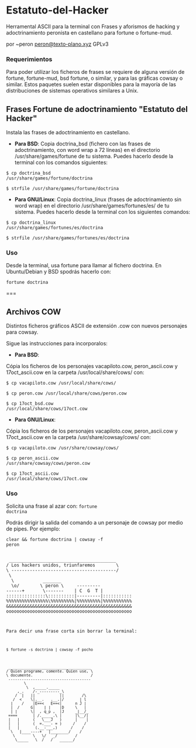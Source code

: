 # Estatuto-del-Hacker
Herramental ASCII para la terminal con Frases y aforismos de hacking y adoctrinamiento peronista en castellano para fortune o fortune-mud.

por ~peron <peron@texto-plano.xyz>
GPLv3

### Requerimientos
Para poder utilizar los ficheros de frases se requiere de alguna versión de fortune, fortune-mud, bsd fortune, o similar, y para las gráficas cowsay o similar. 
Estos paquetes suelen estar disponibles para la mayoría de las distribuciones de sistemas operativos similares a Unix.

## Frases Fortune de adoctrinamiento "Estatuto del Hacker"

Instala las frases de adoctrinamiento en castellano.

  * **Para BSD**:
Copia <file>doctrina_bsd</file> (fichero con las frases de adoctrinamiento, con word wrap a 72 líneas) en el directorio <file>/usr/share/games/fortune</file> de tu sistema. Puedes hacerlo desde la terminal con los comandos siguientes: 

<code bash>$ cp doctrina_bsd /usr/share/games/fortune/doctrina</code>

<code bash>$ strfile /usr/share/games/fortune/doctrina</code>

  * **Para GNU/Linux**:
Copia <file>doctrina_linux</file> (frases de adoctrinamiento sin word wrap) en el directorio <file>/usr/share/games/fortunes/es/</file> de tu sistema. Puedes hacerlo desde la terminal con los siguientes comandos:

<code bash>$ cp doctrina_linux /usr/share/games/fortunes/es/doctrina</code>

<code bash>$ strfile /usr/share/games/fortunes/es/doctrina</code>

### Uso

Desde la terminal, usa fortune para llamar al fichero <file>doctrina</file>. En Ubuntu/Debian y BSD spodrás hacerlo con:

<code>fortune doctrina</code>

===

## Archivos COW

Distintos ficheros gráficos ASCII de extensión .cow con nuevos personajes para cowsay.

Sigue las instrucciones para incorporalos:

  * **Para BSD**:

Cópia los ficheros de los personajes <file>vacapiloto.cow</file>, <file>peron_ascii.cow</file> y <file>17oct_ascii.cow</file> en la carpeta <file>/usr/local/share/cows/</file> con:

<code bash>$ cp vacapiloto.cow /usr/local/share/cows/</code>

<code bash>$ cp peron.cow /usr/local/share/cows/peron.cow</code>

<code bash>$ cp 17oct_bsd.cow /usr/local/share/cows/17oct.cow</code>

  * **Para GNU/Linux**:

Cópia los ficheros de los personajes <file>vacapiloto.cow</file>, <file>peron_ascii.cow</file> y <file>17oct_ascii.cow</file> en la carpeta <file>/usr/share/cowsay/cows/</file> con:

<code bash>$ cp vacapiloto.cow /usr/share/cowsay/cows/</code>

<code bash>$ cp peron_ascii.cow /usr/share/cowsay/cows/peron.cow</code>

<code bash>$ cp 17oct_ascii.cow /usr/local/share/cows/17oct.cow</code>


### Uso

Solicita una frase al azar con:
<code bash>fortune doctrina</code>

Podrás dirigir la salida del comando a un personaje de cowsay por medio de pipes. 
Por ejemplo:

<code bash>clear && fortune doctrina | cowsay -f peron</code>

<code>
 _________________________________________
/ Los hackers unidos, triunfaremos        \
\ ----------------------------------------/
 \
  \           _______
  \o/        \ peron \     ---------
------+       \-------    | C  G  T |
:::::::::::::::\::::::::::|---------|:::::::::::
%%%%%%%%%%%%%%%%\%%%%%%%%%|%%%%%%%%%|%%%%%%%%%%%
&&&&&&&&&&&&&&&&&&&&&&&&&&&&&&&&&&&&&&&&&&&&&&&&
oooooooooooooooooooooooooooooooooooooooooooooooo
    <o/ ~   \o\  ~o|  o/    o  _____   _o
     |  +o   |    |   |     |\|chori|   |\
    /\  /z   /\   /\  /\   /\  o   o    /\
</code>

Para decir una frase corta sin borrar la terminal:

<code bash>$ fortune -s doctrina | cowsay -f pocho</code>

<code>
 _____________________________________
/ Quien programe, comente. Quien use, \
\ documente.                          /
 -------------------------------------
        \
         \  ,_____._____
     ,_.    /-_---------_\
    /  |   ||           ||        /\
   /  <    \|.__.   .__.|/       | l
  |    /    |E==<   E==<|      n J |
  |  /     G|    | |    |D     \   |
  | |      \|  , q_p ,  |J     _|__/_
 ====       | /._____.\ |      |\__/|
 |   |      (   \___J   )      |    |
 |   |      (  =.___- = )     /    /
 |   |       (.__-___,)      /    /
  \   |____----+   |________/    /
   \        \   \/   _/        /
    \_____   \  /   /   ______/
</code>
